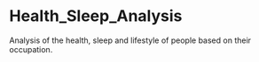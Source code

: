 # Health_Sleep_Analysis
 Analysis of the health, sleep and lifestyle of people based on their occupation.
